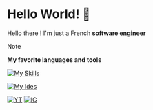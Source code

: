 
# Hello World! 👋

<!--

  "La curiosité naît de la jalousie."
      Molière

-->

Hello there ! I'm just a French **software engineer**

> [!NOTE]
>
> **My favorite languages ​​and tools**
> 
> [![My Skills](https://skillicons.dev/icons?i=git,html,js,css,cpp,c)](https://skillicons.dev)
>
> [![My Ides](https://skillicons.dev/icons?i=vscode,visualstudio,idea)](https://skillicons.dev)
>

[![YT](https://img.shields.io/badge/youtube-FF0000?style=for-the-badge&logo=youtube&logoColor=white)](https://www.youtube.com/@ZyDev_)
[![IG](https://img.shields.io/badge/instagram-FFFFFF?style=for-the-badge&logo=instagram&logoColor=red)](https://www.instagram.com/antoineldrx)
